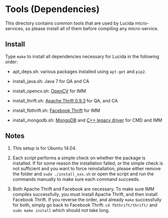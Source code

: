 # Tools (Dependencies)

This directory contains common tools that are used by Lucida micro-services, 
so please install all of them before compiling any micro-service.

## Install

Type `make` to install all dependencies necessary for Lucida in the following order:

- apt_deps.sh: various packages installed using `apt-get` and `pip2`. 

- install_java.sh: Java 7 for QA and CA

- install_opencv.sh: [OpenCV](http://opencv.org/) for IMM

- install_thrift.sh: [Apache Thrift 0.9.3](https://thrift.apache.org/) for QA, and CA

- install_fbthrift.sh: [Facebook Thrift](https://github.com/facebook/fbthrift) for IMM

- install_mongodb.sh: [MongoDB](https://www.mongodb.com/)
and [C++ legacy driver](https://github.com/mongodb/mongo-cxx-driver/tree/legacy) for CMD and IMM

## Notes

1. This setup is for Ubuntu 14.04.

2. Each script performs a simple check on whether the package is
installed. If for some reason the installation failed, or the simple check
is not sufficient and you want to force reinstallation,
please either remove the folder and ```sudo ./install_xxx.sh``` 
or open the script and run the commands manually to make sure each command succeeds.

3. Both Apache Thrift and Facebook are necessary. To make sure IMM
compiles successfully, you must install Apache Thrift, and then install Facebook Thrift.
If you reverse the order, and already `make` successfully for both,
simply go back to Facebook Thrift: `cd fbthrift/thrift/`
and `sudo make install` which should not take long.
